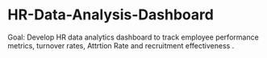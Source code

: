 # HR-Data-Analysis-Dashboard
Goal: Develop HR data analytics dashboard to track employee performance metrics, turnover rates, Attrtion Rate and recruitment effectiveness .
